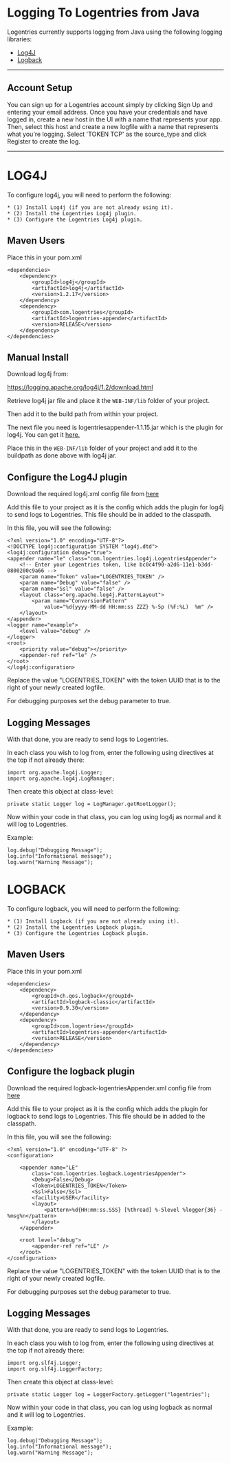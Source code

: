 Logging To Logentries from Java
==============================

Logentries currently supports logging from Java using the following logging libraries:

* [Log4J](https://github.com/logentries/le_java#log4j)
* [Logback](https://github.com/logentries/le_java#logback)

--------------------------------------------------------------

Account Setup
-------------
You can sign up for a Logentries account simply by clicking Sign Up and entering your email address. Once you have your credentials and have logged in,
create a new host in the UI with a name that represents your app. Then, select this host and create a new logfile with a name that represents what you're
logging. Select 'TOKEN TCP' as the source_type and click Register to create the log.

--------------------------------------------------------------

LOG4J
========

To configure log4j, you will need to perform the following:

    * (1) Install Log4j (if you are not already using it).
    * (2) Install the Logentries Log4j plugin.
    * (3) Configure the Logentries Log4j plugin.

Maven Users
-----------

Place this in your pom.xml

	<dependencies>
		<dependency>
	    	<groupId>log4j</groupId>
	    	<artifactId>log4j</artifactId>
	    	<version>1.2.17</version>
		</dependency>
	    <dependency>
	        <groupId>com.logentries</groupId>
	        <artifactId>logentries-appender</artifactId>
	        <version>RELEASE</version>
	    </dependency>
	</dependencies>

Manual Install
--------------

Download log4j from:

https://logging.apache.org/log4j/1.2/download.html

Retrieve log4j jar file and place it the `WEB-INF/lib` folder of your project.

Then add it to the build path from within your project.

The next file you need is logentriesappender-1.1.15.jar which is the plugin for log4j. You can get it <a href="http://search.maven.org/remotecontent?filepath=com/logentries/logentries-appender/1.1.15/logentries-appender-1.1.15.jar">here.</a>

Place this in the `WEB-INF/lib` folder of your project and add it to the buildpath as done above with log4j jar.

Configure the Log4J plugin
-------------------------- 

Download the required log4j.xml config file from <a href="https://github.com/logentries/le_java/raw/master/configFiles/log4j.xml">here</a>

Add this file to your project as it is the config which adds the plugin for log4j to send logs to Logentries. This file should be in added to the classpath.

In this file, you will see the following:

	<?xml version="1.0" encoding="UTF-8"?>
	<!DOCTYPE log4j:configuration SYSTEM "log4j.dtd">
	<log4j:configuration debug="true">
	<appender name="le" class="com.logentries.log4j.LogentriesAppender">
		<!-- Enter your Logentries token, like bc0c4f90-a2d6-11e1-b3dd-0800200c9a66 -->
		<param name="Token" value="LOGENTRIES_TOKEN" />
		<param name="Debug" value="false" />
		<param name="Ssl" value="false" />
		<layout class="org.apache.log4j.PatternLayout">
			<param name="ConversionPattern"
				value="%d{yyyy-MM-dd HH:mm:ss ZZZ} %-5p (%F:%L)  %m" />
		</layout>
	</appender>
	<logger name="example">
		<level value="debug" />
	</logger>
	<root>
		<priority value="debug"></priority>
		<appender-ref ref="le" />
	</root>
	</log4j:configuration>

Replace the value "LOGENTRIES_TOKEN" with the token UUID that is to the right of your newly created logfile.
    
For debugging purposes set the debug parameter to true.

Logging Messages
----------------

With that done, you are ready to send logs to Logentries.

In each class you wish to log from, enter the following using directives at the top if not already there:

	import org.apache.log4j.Logger;
	import org.apache.log4j.LogManager;

Then create this object at class-level:

	private static Logger log = LogManager.getRootLogger();

Now within your code in that class, you can log using log4j as normal and it will log to Logentries.

Example:

	log.debug("Debugging Message");
	log.info("Informational message");
	log.warn("Warning Message");


LOGBACK
==========

To configure logback, you will need to perform the following:

    * (1) Install Logback (if you are not already using it).
    * (2) Install the Logentries Logback plugin.
    * (3) Configure the Logentries Logback plugin.

Maven Users
-----------

Place this in your pom.xml

	<dependencies>
		<dependency>
    		<groupId>ch.qos.logback</groupId>
    		<artifactId>logback-classic</artifactId>
    		<version>0.9.30</version>
		</dependency>
	    <dependency>
	        <groupId>com.logentries</groupId>
	        <artifactId>logentries-appender</artifactId>
	        <version>RELEASE</version>
	    </dependency>
	</dependencies>

Configure the logback plugin
----------------------------

Download the required logback-logentriesAppender.xml config file from <a href="https://github.com/logentries/le_java/raw/master/configFiles/log4j.xml">here</a>

Add this file to your project as it is the config which adds the plugin for logback to send logs to Logentries. This file should be in added to the classpath.

In this file, you will see the following:

	<?xml version="1.0" encoding="UTF-8" ?>
	<configuration>

  		<appender name="LE"
    		class="com.logentries.logback.LogentriesAppender">
			<Debug>False</Debug>
    		<Token>LOGENTRIES_TOKEN</Token>
    		<Ssl>False</Ssl>
    		<facility>USER</facility>
    		<layout>
      			<pattern>%d{HH:mm:ss.SSS} [%thread] %-5level %logger{36} - %msg%n</pattern>
    		</layout>
  		</appender>

  		<root level="debug">
    		<appender-ref ref="LE" />
  		</root>
	</configuration>

Replace the value "LOGENTRIES_TOKEN" with the token UUID that is to the right of your newly created logfile.
    
For debugging purposes set the debug parameter to true.

Logging Messages
----------------

With that done, you are ready to send logs to Logentries.

In each class you wish to log from, enter the following using directives at the top if not already there:

	import org.slf4j.Logger;
	import org.slf4j.LoggerFactory;

Then create this object at class-level:

	private static Logger log = LoggerFactory.getLogger("logentries");

Now within your code in that class, you can log using logback as normal and it will log to Logentries.

Example:

	log.debug("Debugging Message");
	log.info("Informational message");
	log.warn("Warning Message");
